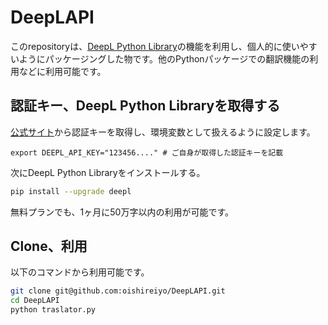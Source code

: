 # DeepLAPI
このrepositoryは、[DeepL Python Library](https://github.com/DeepLcom/deepl-python)の機能を利用し、個人的に使いやすいようにパッケージングした物です。他のPythonパッケージでの翻訳機能の利用などに利用可能です。

## 認証キー、DeepL Python Libraryを取得する
[公式サイト](https://www.deepl.com/ja/pro/change-plan?utm_source=github&utm_medium=github-python-readme#developer)から認証キーを取得し、環境変数として扱えるように設定します。
```bash:.zshrc
export DEEPL_API_KEY="123456...." # ご自身が取得した認証キーを記載
```
次にDeepL Python Libraryをインストールする。
```bash
pip install --upgrade deepl
```
無料プランでも、1ヶ月に50万字以内の利用が可能です。

## Clone、利用
以下のコマンドから利用可能です。
```bash
git clone git@github.com:oishireiyo/DeepLAPI.git
cd DeepLAPI
python traslator.py
```